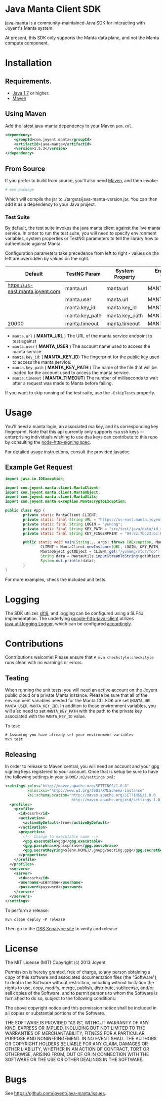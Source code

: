 # Java Manta Client SDK

[java-manta](http://joyent.github.com/java-manta) is a community-maintained Java
SDK for interacting with Joyent's Manta system.

At present, this SDK only supports the Manta data plane, and not the Manta
compute component.

# Installation
## Requirements.
* [Java 1.7](http://www.oracle.com/technetwork/java/javase/downloads/index.html) or higher.
* [Maven](https://maven.apache.org/)

## Using Maven
Add the latest java-manta dependency to your Maven `pom.xml`.

```xml
<dependency>
    <groupId>com.joyent.manta</groupId>
    <artifactId>java-manta</artifactId>
    <version>1.5.3</version>
</dependency>
```

## From Source
If you prefer to build from source, you'll also need
[Maven](https://maven.apache.org/), and then invoke:

``` bash
# mvn package
```

Which will compile the jar to ./targets/java-manta-version.jar. You can then
add it as a dependency to your Java project.

### Test Suite
By default, the test suite invokes the java manta client against the live manta
service.  In order to run the test suite, you will need to specify environment
variables, system properties or TestNG parameters to tell the library how to
authenticate against Manta.

Configuration parameters take precedence from left to right - values on the
left are overridden by values on the right.

| Default                          | TestNG Param   | System Property | Environment Variable |
|----------------------------------|----------------|-----------------|----------------------|
| https://us-east.manta.joyent.com | manta.url      | manta.url       | MANTA_URL            |
|                                  | manta.user     | manta.url       | MANTA_USER           |
|                                  | manta.key_id   | manta.key_id    | MANTA_KEY_ID         |
|                                  | manta.key_path | manta.key_path  | MANTA_KEY_PATH       |
| 20000                            | manta.timeout  | manta.timeout   | MANTA_TIMEOUT        | 

* `manta.url` ( **MANTA_URL** )
The URL of the manta service endpoint to test against
* `manta.user` ( **MANTA_USER** )
The account name used to access the manta service
* `manta.key_id`: ( **MANTA_KEY_ID**)
The fingerprint for the public key used to access the manta service.
* `manta.key_path` ( **MANTA_KEY_PATH** )
The name of the file that will be loaded for the account used to access the manta service.
* `manta.timeout` ( **MANTA_TIMEOUT**)
The number of milliseconds to wait after a request was made to Manta before failing.
 
If you want to skip running of the test suite, use the `-DskipTests` property.

# Usage

You'll need a manta login, an associated rsa key, and its corresponding key
fingerprint. Note that this api currently only supports rsa ssh keys --
enterprising individuals wishing to use dsa keys can contribute to this repo by
consulting the [node-http-signing
spec](https://github.com/joyent/node-http-signature/blob/master/http_signing.md).

For detailed usage instructions, consult the provided javadoc.

## Example Get Request
``` java
import java.io.IOException;

import com.joyent.manta.client.MantaClient;
import com.joyent.manta.client.MantaObject;
import com.joyent.manta.client.MantaUtils;
import com.joyent.manta.exception.MantaCryptoException;

public class App {
        private static MantaClient CLIENT;
        private static final String URL = "https://us-east.manta.joyent.com";
        private static final String LOGIN = "yunong";
        private static final String KEY_PATH = "src/test/java/data/id_rsa";
        private static final String KEY_FINGERPRINT = "04:92:7b:23:bc:08:4f:d7:3b:5a:38:9e:4a:17:2e:df";

        public static void main(String... args) throws IOException, MantaCryptoException {
                CLIENT = MantaClient.newInstance(URL, LOGIN, KEY_PATH, KEY_FINGERPRINT);
                MantaObject gotObject = CLIENT.get("/yunong/stor/foo");
                String data = MantaUtils.inputStreamToString(gotObject.getDataInputStream());
                System.out.println(data);
        }
}
```

For more examples, check the included unit tests.

# Logging

The SDK utilizes [slf4j](http://www.slf4j.org/), and logging
can be configured using a SLF4J implementation. The underlying
[google-http-java-client](https://code.google.com/p/google-http-java-client/)
utilizes
[java.util.logging.Logger](http://docs.oracle.com/javase/7/docs/api/java/util/logging/Logger.html),
which can be configured
[accordingly](https://code.google.com/p/google-http-java-client/wiki/HTTP).

# Contributions

Contributions welcome! Please ensure that `# mvn checkstyle:checkstyle` runs
clean with no warnings or errors.

## Testing

When running the unit tests, you will need an active account on the Joyent public 
cloud or a private Manta instance. Please be sure that all of the environment
variables needed for the Manta CLI SDK are set (`MANTA_URL`, `MANTA_USER`,
`MANTA_KEY_ID`). In addition to those environment variables, you will also need to
set `MANTA_KEY_PATH` with the path to the private key associated with the
`MANTA_KEY_ID` value.

To test:
```
# Assuming you have already set your environment variables
mvn test
```

## Releasing

In order to release to Maven central, you will need an account and your gpg signing
keys registered to your account. Once that is setup be sure to have the following
settings in your `$HOME/.m2/settings.xml`:

```xml
<settings xmlns="http://maven.apache.org/SETTINGS/1.0.0"
          xmlns:xsi="http://www.w3.org/2001/XMLSchema-instance"
          xsi:schemaLocation="http://maven.apache.org/SETTINGS/1.0.0
                              http://maven.apache.org/xsd/settings-1.0.0.xsd">
  <profiles>
    <profile>
      <id>ossrh</id>
      <activation>
        <activeByDefault>true</activeByDefault>
      </activation>
      <properties>
        <!-- Change to executable name -->
        <gpg.executable>gpg</gpg.executable>
        <gpg.passphrase>passphrase</gpg.passphrase>
        <gpg.secretKeyring>${env.HOME}/.gnupg/secring.gpg</gpg.secretKeyring>
      </properties>
    </profile>
  </profiles>
  <servers>
    <server>
      <id>ossrh</id>
      <username>username</username>
      <password>password</password>
    </server>
  </servers>
</settings>
```

To perform a release:

```
mvn clean deploy -P release
```

Then go to the [OSS Sonatype site](https://oss.sonatype.org) to verify and release.

# License

The MIT License (MIT)
Copyright (c) 2013 Joyent

Permission is hereby granted, free of charge, to any person obtaining a copy of
this software and associated documentation files (the "Software"), to deal in
the Software without restriction, including without limitation the rights to
use, copy, modify, merge, publish, distribute, sublicense, and/or sell copies of
the Software, and to permit persons to whom the Software is furnished to do so,
subject to the following conditions:

The above copyright notice and this permission notice shall be included in all
copies or substantial portions of the Software.

THE SOFTWARE IS PROVIDED "AS IS", WITHOUT WARRANTY OF ANY KIND, EXPRESS OR
IMPLIED, INCLUDING BUT NOT LIMITED TO THE WARRANTIES OF MERCHANTABILITY,
FITNESS FOR A PARTICULAR PURPOSE AND NONINFRINGEMENT. IN NO EVENT SHALL THE
AUTHORS OR COPYRIGHT HOLDERS BE LIABLE FOR ANY CLAIM, DAMAGES OR OTHER
LIABILITY, WHETHER IN AN ACTION OF CONTRACT, TORT OR OTHERWISE, ARISING FROM,
OUT OF OR IN CONNECTION WITH THE SOFTWARE OR THE USE OR OTHER DEALINGS IN THE
SOFTWARE.

# Bugs

See <https://github.com/joyent/java-manta/issues>.

